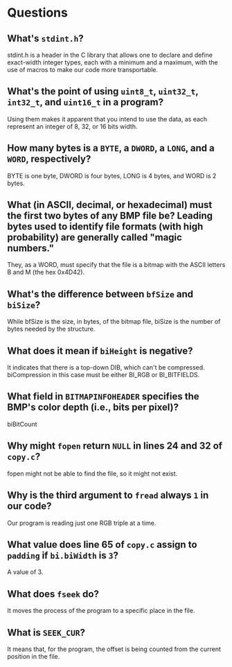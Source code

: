 # Questions

## What's `stdint.h`?

stdint.h is a header in the C library that allows one to declare and define exact-width integer types, each with a minimum and a maximum, with the use of macros to make our code more transportable.

## What's the point of using `uint8_t`, `uint32_t`, `int32_t`, and `uint16_t` in a program?

Using them makes it apparent that you intend to use the data, as each represent an integer of 8, 32, or 16 bits width.

## How many bytes is a `BYTE`, a `DWORD`, a `LONG`, and a `WORD`, respectively?

BYTE is one byte, DWORD is four bytes, LONG is 4 bytes, and WORD is 2 bytes.

## What (in ASCII, decimal, or hexadecimal) must the first two bytes of any BMP file be? Leading bytes used to identify file formats (with high probability) are generally called "magic numbers."

They, as a WORD, must specify that the file is a bitmap with the ASCII letters B and M (the hex 0x4D42).

## What's the difference between `bfSize` and `biSize`?

While bfSize is the size, in bytes, of the bitmap file, biSize is the number of bytes needed by the structure.

## What does it mean if `biHeight` is negative?

It indicates that there is a top-down DIB, which can't be compressed. biCompression in this case must be either BI_RGB or BI_BITFIELDS.

## What field in `BITMAPINFOHEADER` specifies the BMP's color depth (i.e., bits per pixel)?

biBitCount

## Why might `fopen` return `NULL` in lines 24 and 32 of `copy.c`?

fopen might not be able to find the file, so it might not exist.

## Why is the third argument to `fread` always `1` in our code?

Our program is reading just one RGB triple at a time.

## What value does line 65 of `copy.c` assign to `padding` if `bi.biWidth` is `3`?

A value of 3.

## What does `fseek` do?

It moves the process of the program to a specific place in the file.

## What is `SEEK_CUR`?

It means that, for the program, the offset is being counted from the current position in the file.
